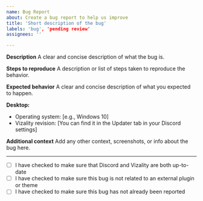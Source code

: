 ```yaml
---
name: Bug Report
about: Create a bug report to help us improve
title: 'Short description of the bug'
labels: 'bug', 'pending review'
assignees: ''

---
```


**Description**
A clear and concise description of what the bug is.

**Steps to reproduce**
A description or list of steps taken to reproduce the behavior.

**Expected behavior**
A clear and concise description of what you expected to happen.

**Desktop:**
 - Operating system: [e.g., Windows 10]
 - Vizality revision: [You can find it in the Updater tab in your Discord settings]

**Additional context**
Add any other context, screenshots, or info about the bug here.

----

 - [ ] I have checked to make sure that Discord and Vizality are both up-to-date
 - [ ] I have checked to make sure this bug is not related to an external plugin or theme
 - [ ] I have checked to make sure this bug has not already been reported